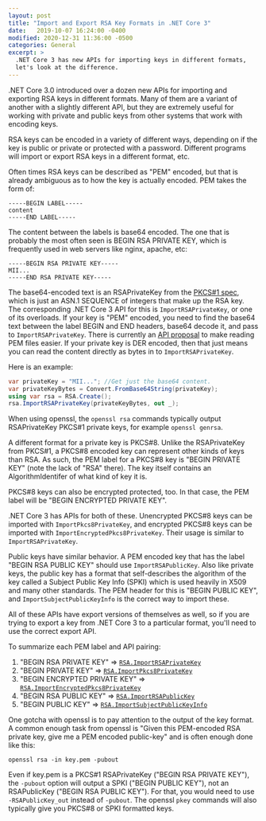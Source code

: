 ```yaml
---
layout: post
title: "Import and Export RSA Key Formats in .NET Core 3"
date:   2019-10-07 16:24:00 -0400
modified: 2020-12-31 11:36:00 -0500
categories: General
excerpt: >
  .NET Core 3 has new APIs for importing keys in different formats,
  let's look at the difference.
---
```


.NET Core 3.0 introduced over a dozen new APIs for importing and exporting RSA
keys in different formats. Many of them are a variant of another with a slightly
different API, but they are extremely useful for working with private and public
keys from other systems that work with encoding keys.

RSA keys can be encoded in a variety of different ways, depending on if the key
is public or private or protected with a password. Different programs will
import or export RSA keys in a different format, etc.

Often times RSA keys can be described as "PEM" encoded, but that is already
ambiguous as to how the key is actually encoded. PEM takes the form of:

```
-----BEGIN LABEL-----
content
-----END LABEL-----
```

The content between the labels is base64 encoded. The one that is
probably the most often seen is BEGIN RSA PRIVATE KEY, which is frequently used
in web servers like nginx, apache, etc:

```
-----BEGIN RSA PRIVATE KEY-----
MII...
-----END RSA PRIVATE KEY-----
```

The base64-encoded text is an RSAPrivateKey from the [PKCS#1 spec][1], which is
just an ASN.1 SEQUENCE of integers that make up the RSA key. The corresponding
.NET Core 3 API for this is `ImportRSAPrivateKey`, or one of its overloads.
If your key is "PEM" encoded, you need to find the base64 text between the label
BEGIN and END headers, base64 decode it, and pass to `ImportRSAPrivateKey`.
There is currently an [API proposal][2] to make reading PEM files easier.
If your private key is DER encoded, then that just means you can read the
content directly as bytes in to `ImportRSAPrivateKey`.

Here is an example:

```csharp
var privateKey = "MII..."; //Get just the base64 content.
var privateKeyBytes = Convert.FromBase64String(privateKey);
using var rsa = RSA.Create();
rsa.ImportRSAPrivateKey(privateKeyBytes, out _);
```

When using openssl, the `openssl rsa` commands typically output RSAPrivateKey
PKCS#1 private keys, for example `openssl genrsa`.

A different format for a private key is PKCS#8. Unlike the RSAPrivateKey from
PKCS#1, a PKCS#8 encoded key can represent other kinds of keys than RSA. As
such, the PEM label for a PKCS#8 key is "BEGIN PRIVATE KEY" (note the lack of
"RSA" there). The key itself contains an AlgorithmIdentifer of what kind of key
it is.

PKCS#8 keys can also be encrypted protected, too. In that case, the PEM
label will be "BEGIN ENCRYPTED PRIVATE KEY".

.NET Core 3 has APIs for both of these. Unencrypted PKCS#8 keys can be imported
with `ImportPkcs8PrivateKey`, and encrypted PKCS#8 keys can be imported with
`ImportEncryptedPkcs8PrivateKey`. Their usage is similar to `ImportRSAPrivateKey`.

Public keys have similar behavior. A PEM encoded key that has the label
"BEGIN RSA PUBLIC KEY" should use `ImportRSAPublicKey`. Also like private keys,
the public key has a format that self-describes the algorithm of the key called
a Subject Public Key Info (SPKI) which is used heavily in X509 and many other
standards. The PEM header for this is "BEGIN PUBLIC KEY", and
`ImportSubjectPublicKeyInfo` is the correct way to import these.

All of these APIs have export versions of themselves as well, so if you are
trying to export a key from .NET Core 3 to a particular format, you'll need to
use the correct export API.

To summarize each PEM label and API pairing:

1. "BEGIN RSA PRIVATE KEY" => [`RSA.ImportRSAPrivateKey`][3]
2. "BEGIN PRIVATE KEY" => [`RSA.ImportPkcs8PrivateKey`][4]
3. "BEGIN ENCRYPTED PRIVATE KEY" => [`RSA.ImportEncryptedPkcs8PrivateKey`][7]
4. "BEGIN RSA PUBLIC KEY" => [`RSA.ImportRSAPublicKey`][5]
5. "BEGIN PUBLIC KEY" => [`RSA.ImportSubjectPublicKeyInfo`][6]


One gotcha with openssl is to pay attention to the output of the key format.
A common enough task from openssl is "Given this PEM-encoded RSA private key, give
me a PEM encoded public-key" and is often enough done like this:

```shell
openssl rsa -in key.pem -pubout
```

Even if key.pem is a PKCS#1 RSAPrivateKey ("BEGIN RSA PRIVATE KEY"), the `-pubout`
option will output a SPKI ("BEGIN PUBLIC KEY"), not an RSAPublicKey
("BEGIN RSA PUBLIC KEY"). For that, you would need to use `-RSAPublicKey_out`
instead of `-pubout`. The openssl `pkey` commands will also typically give you
PKCS#8 or SPKI formatted keys.

[1]: https://tools.ietf.org/html/rfc3447#appendix-A.1.2
[2]: https://github.com/dotnet/corefx/issues/37748
[3]: https://docs.microsoft.com/en-us/dotnet/api/system.security.cryptography.rsa.importrsaprivatekey?view=netcore-3.0
[4]: https://docs.microsoft.com/en-us/dotnet/api/system.security.cryptography.rsa.importpkcs8privatekey?view=netcore-3.0
[5]: https://docs.microsoft.com/en-us/dotnet/api/system.security.cryptography.rsa.importrsapublickey?view=netcore-3.0
[6]: https://docs.microsoft.com/en-us/dotnet/api/system.security.cryptography.rsa.importsubjectpublickeyinfo?view=netcore-3.0
[7]: https://docs.microsoft.com/en-us/dotnet/api/system.security.cryptography.rsa.importencryptedpkcs8privatekey?view=netcore-3.0